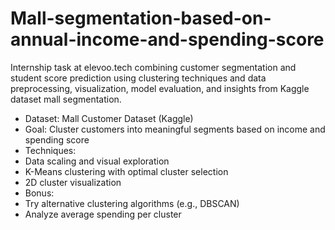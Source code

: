 # Mall-segmentation-based-on-annual-income-and-spending-score
Internship task at elevoo.tech  combining customer segmentation and student score prediction using clustering techniques and data preprocessing, visualization, model evaluation, and insights from Kaggle dataset mall segmentation.
- Dataset: Mall Customer Dataset (Kaggle)
- Goal: Cluster customers into meaningful segments based on income and spending score
- Techniques:
- Data scaling and visual exploration
- K-Means clustering with optimal cluster selection
- 2D cluster visualization
- Bonus:
- Try alternative clustering algorithms (e.g., DBSCAN)
- Analyze average spending per cluster
